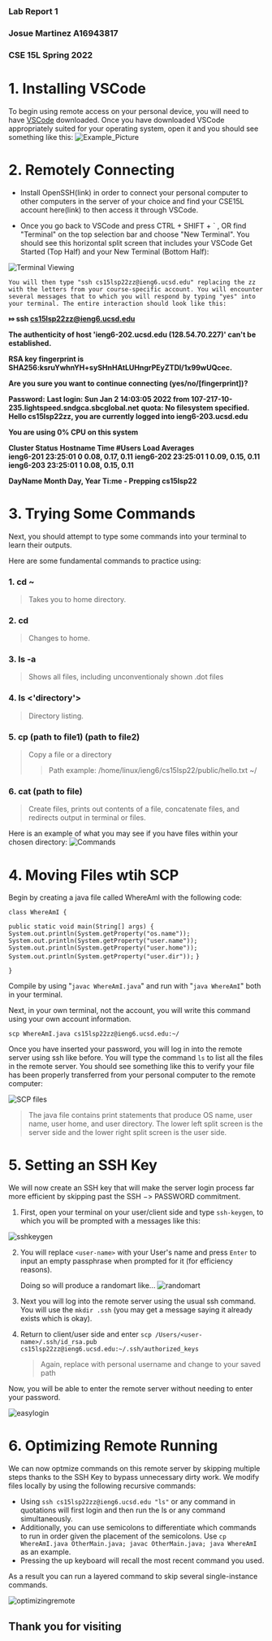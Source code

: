 ### Lab Report 1
### Josue Martinez A16943817
### CSE 15L Spring 2022

# 1.  Installing VSCode 

To begin using remote access on your personal device, you will need to have [VSCode](https://code.visualstudio.com/) downloaded. Once you have downloaded VSCode appropriately suited for your operating system, open it and you should see something like this: ![Example_Picture](Example_Picture.png)

# 2. Remotely Connecting

+ Install OpenSSH(link) in order to connect your personal computer to other computers in the server of your choice and find your CSE15L account here(link) to then access it through VSCode.


+ Once you go back to VSCode and press CTRL + SHIFT + ` , OR  find "Terminal" on the top selection bar and choose "New Terminal". You should see this horizontal split screen that includes your VSCode Get Started (Top Half) and your New Terminal (Bottom Half):

![Terminal Viewing](getstarted.png)

    You will then type "ssh cs15lsp22zz@ieng6.ucsd.edu" replacing the zz with the letters from your course-specific account. You will encounter several messages that to which you will respond by typing "yes" into your terminal. The entire interaction should look like this: 

**⤇ ssh cs15lsp22zz@ieng6.ucsd.edu**

**The authenticity of host 'ieng6-202.ucsd.edu (128.54.70.227)' can't be established.**

**RSA key fingerprint is SHA256:ksruYwhnYH+sySHnHAtLUHngrPEyZTDl/1x99wUQcec.**

**Are you sure you want to continue connecting (yes/no/[fingerprint])?** 

**Password:**
**Last login: Sun Jan  2 14:03:05 2022 from 107-217-10-235.lightspeed.sndgca.sbcglobal.net**
**quota: No filesystem specified.**
**Hello cs15lsp22zz, you are currently logged into ieng6-203.ucsd.edu**

**You are using 0% CPU on this system**

**Cluster Status** 
**Hostname     Time    #Users  Load  Averages**  
**ieng6-201   23:25:01   0  0.08,  0.17,  0.11**
**ieng6-202   23:25:01   1  0.09,  0.15,  0.11**
**ieng6-203   23:25:01   1  0.08,  0.15,  0.11**

**DayName Month Day, Year Ti:me - Prepping cs15lsp22**

# 3. Trying Some Commands 
Next, you should attempt to type some commands into your terminal to learn their outputs. 

Here are some fundamental commands to practice using:

###    **1. cd ~**
> Takes you to home directory.
###    **2. cd**
> Changes to home.
###    **3. ls -a**
> Shows all files, including unconventionaly shown .dot files
###    **4. ls <'directory'>**
> Directory listing. 
###    **5. cp (path to file1) (path to file2)**
> Copy a file or a directory
>> Path example: /home/linux/ieng6/cs15lsp22/public/hello.txt ~/
###    **6. cat (path to file)**
> Create files, prints out contents of a file, concatenate files, and redirects output in terminal or files.

Here is an example of what you may see if you have files within your chosen directory: 
![Commands](Commands.png)
# 4. Moving Files wtih SCP
Begin by creating a java file called WhereAmI with the following code: 

`class WhereAmI {`

`public static void main(String[] args) {
    System.out.println(System.getProperty("os.name"));
    System.out.println(System.getProperty("user.name"));
    System.out.println(System.getProperty("user.home"));
    System.out.println(System.getProperty("user.dir"));`
 `}`

`}`

Compile by using "`javac WhereAmI.java`" and run with "`java WhereAmI`" both in your terminal.

Next, in your own terminal, not the account, you will write this command using your own account information. 

`scp WhereAmI.java cs15lsp22zz@ieng6.ucsd.edu:~/`

Once you have inserted your password, you will log in into the remote server using ssh like before. You will type the command `ls` to list all the files in the remote server. You should see something like this to verify your file has been properly transferred from your personal computer to the remote computer:

![SCP files](scpfiles.png)

> The java file contains print statements that produce OS name, user name, user home, and user directory. The lower left split screen is the server side and the lower right split screen is the user side.



# 5. Setting an SSH Key
We will now create an SSH key that will make the server login process far more efficient by skipping past the SSH $->$ PASSWORD commitment. 

1. First, open your terminal on your user/client side and type `ssh-keygen`, to which you will be prompted with a messages like this:

![sshkeygen](link)

2. You will replace `<user-name>` with your User's name and press `Enter` to input an empty passphrase when prompted for it (for efficiency reasons).

    Doing so will produce a randomart like... ![randomart](link)

3. Next you will log into the remote server using the usual ssh command. You will use the `mkdir .ssh` (you may get a message saying it already exists which is okay).

4. Return to client/user side and enter `scp /Users/<user-name>/.ssh/id_rsa.pub cs15lsp22zz@ieng6.ucsd.edu:~/.ssh/authorized_keys`
    > Again, replace with personal username and change to your saved path

Now, you will be able to enter the remote server without needing to enter your password. 

![easylogin](link)


# 6. Optimizing Remote Running
We can now optmize commands on this remote server by skipping multiple steps thanks to the SSH Key to bypass unnecessary dirty work. We modify files locally by using the following recursive commands:

+ Using `ssh cs15lsp22zz@ieng6.ucsd.edu "ls"` or any command in quotations will first login and then run the ls or any command simultaneously. 
+ Additionally, you can use semicolons to differentiate which commands to run in order given the placement of the semicolons. Use `cp WhereAmI.java OtherMain.java; javac OtherMain.java; java WhereAmI` as an example.
+ Pressing the up keyboard will recall the most recent command you used. 

As a result you can run a layered command to skip several single-instance commands. 

![optimizingremote](link)

## Thank you for visiting
